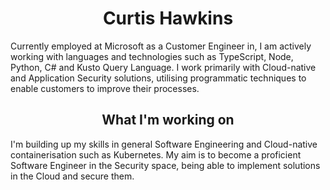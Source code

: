 <h1 align="center">Curtis Hawkins</h1>
<p>
  Currently employed at Microsoft as a Customer Engineer in, I am actively working with languages and technologies such as TypeScript, Node, Python, C# and Kusto Query Language. I work primarily with Cloud-native and Application Security solutions, utilising programmatic techniques to enable customers to improve their processes.
</p>
<nl />
<h2 align="center">What I'm working on</h2>
<p>
  I'm building up my skills in general Software Engineering and Cloud-native containerisation such as Kubernetes. My aim is to become a proficient Software Engineer in the Security space, being able to implement solutions in the Cloud and secure them.
</p>
